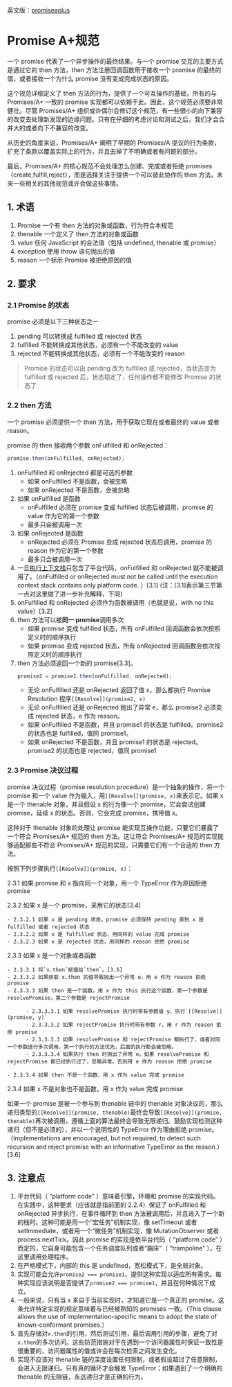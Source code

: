 英文版：[promiseaplus](https://promisesaplus.com/)

# Promise A+规范

一个 promise 代表了一个异步操作的最终结果。与一个 promise 交互的主要方式是通过它的 then 方法，then 方法注册回调函数用于接收一个 promise 的最终的值，或者接收一个为什么 promise 没有变成完成状态的原因。

这个规范详细定义了 then 方法的行为，提供了一个可互操作的基础，所有的与 Promises/A+ 一致的 promise 实现都可以依赖于此。因此，这个规范必须要非常健壮。尽管 Promises/A+ 组织或许偶尔会修订这个规范，有一些很小的向下兼容的改变去处理新发现的边缘问题。只有在仔细的考虑讨论和测试之后，我们才会合并大的或者向下不兼容的改变。

从历史的角度来说，Promises/A+ 阐明了早期的 Promises/A 提议的行为条款，扩充了条款以覆盖实际上的行为，并且去掉了不明确或者有问题的部分。

最后，Promises/A+ 的核心规范不会处理怎么创建、完成或者拒绝 promises（create,fulfill,reject），而是选择关注于提供一个可以彼此协作的 then 方法。未来一些相关的其他规范或许会做这些事情。

## 1. 术语

1. Promise 一个有 then 方法的对象或函数，行为符合本规范
2. thenable 一个定义了 then 方法的对象或函数
3. value 任何 JavaScript 的合法值（包括 undefined, thenable 或 promise）
4. exception 使用 throw 语句抛出的值
5. reason 一个标示 Promise 被拒绝原因的值

## 2. 要求

### 2.1 Promise 的状态

promise 必须是以下三种状态之一

1. pending 可以转换成 fulfilled 或 rejected 状态
2. fulfilled 不能转换成其他状态，必须有一个不能改变的 value
3. rejected 不能转换成其他状态，必须有一个不能改变的 reason

> Promise 的状态可以由 pending 改为 fulfilled 或 rejected，当状态变为 fulfilled 或 rejected 后，状态稳定了，任何操作都不能修改 Promise 的状态了

### 2.2 then 方法

一个 promise 必须提供一个 then 方法，用于获取它现在或者最终的 value 或者 reason。

promise 的 then 接收两个参数 onFulfilled 和 onRejected：

```js
promise.then(onFulfilled, onRejected);
```

1. onFulfilled 和 onRejected 都是可选的参数
   - 如果 onFulfilled 不是函数，会被忽略
   - 如果 onRejected 不是函数，会被忽略
2. 如果 onFulfilled 是函数
   - onFulfilled 必须在 promise 变成 fulfilled 状态后被调用，promise 的 value 作为它的第一个参数
   - 最多只会被调用一次
3. 如果 onRejected 是函数
   - onRejected 必须在 Promise 变成 rejected 状态后调用，promise 的 reason 作为它的第一个参数
   - 最多只会被调用一次
4. 一旦[执行上下文栈](https://es5.github.io/#x10.3)只包含了平台代码，onFulfilled 和 onRejected 就不能被调用了。（onFulfilled or onRejected must not be called until the execution context stack contains only platform code. ）[3.1] (注：[3.1]表示第三节第一点对这里做了进一步补充解释，下同)
5. onFulfilled 和 onRejected 必须作为函数被调用（也就是说，with no this value）[3.2]
6. then 方法可以被**同一 promise**调用多次
   - 如果 promise 变成 fulfilled 状态，所有 onFulfilled 回调函数会依次按照定义时的顺序执行
   - 如果 promise 变成 rejected 状态，所有 onRejiected 回调函数会依次按照定义时的顺序执行
7. then 方法必须返回一个新的 promise[3.3]。
   ```js
   promise2 = promise1.then(onFulfilled, onRejected);
   ```
   - 无论 onFulfilled 还是 onRejected 返回了值 x，那么都执行 Promise Resolution 程序`[[Resolve]](promise2, x)`
   - 无论 onFulfilled 还是 onRejected 抛出了异常 e，那么 promise2 必须变成 rejected 状态，e 作为 reason。
   - 如果 onFulfilled 不是函数，并且 promise1 的状态是 fulfilled。promise2 的状态也是 fulfilled，值同 promise1。
   - 如果 onRejected 不是函数，并且 promise1 的状态是 rejected。promise2 的状态也是 rejected，值同 promise1

### 2.3 Promise 决议过程

promise 决议过程（promise resolution procedure）是一个抽象的操作，将一个 promise 和一个 value 作为输入，用`[[Resolve]](promise, x)`来表示它。如果 x 是一个 thenable 对象，并且假设 x 的行为像一个 promise，它会尝试创建 promise，延续 x 的状态。否则，它会完成 promise，携带值 x。

这种对于 thenable 对象的处理让 promise 能实现互操作功能，只要它们暴露了一个符合 Promises/A+ 规范的 then 方法。这让符合 Promises/A+ 规范的实现能够适配那些不符合 Promises/A+ 规范的实现，只需要它们有一个合适的 then 方法。

按照下列步骤执行`[[Resolve]](promise, x)`：

2.3.1 如果 promise 和 x 指向同一个对象，用一个 TypeError 作为原因拒绝 promise

2.3.2 如果 x 是一个 promise，采用它的状态[3.4]

    - 2.3.2.1 如果 x 是 pending 状态，promise 必须保持 pending 直到 x 是 fulfilled 或者 rejected 状态
    - 2.3.2.2 如果 x 是 fulfilled 状态，用同样的 value 完成 promise
    - 2.3.2.3 如果 x 是 rejected 状态，用同样的 reason 拒绝 promise

2.3.3 如果 x 是一个对象或者函数

    - 2.3.3.1 将`x.then`赋值给`then`。[3.5]
    - 2.3.3.2 如果获取 x.then 的值导致抛出一个异常 e，用 e 作为 reason 拒绝 promise
    - 2.3.3.3 如果 then 是一个函数，用 x 作为 this 执行这个函数，第一个参数是 resolvePromise，第二个参数是 rejectPromise

          - 2.3.3.3.1 如果 resolvePromise 执行时带有参数值 y，执行`[[Resolve]](promise, y)`
          - 2.3.3.3.2 如果 rejectPromise 执行时带有参数 r，用 r 作为 reason 拒绝 promise
          - 2.3.3.3.3 如果 resolvePromise 和 rejectPromise 都执行了，或者对同一个参数进行多次调用，第一个执行的方法优先，后面的执行都会被忽略。
          - 2.3.3.3.4 如果执行 then 时抛出了异常 e。如果 resolvePromise 和 rejectPromise 都已经执行过了，忽略异常。否则用 e 作为 reason 拒绝 promise

    - 2.3.3.4 如果 then 不是一个函数，用 x 作为 value 完成 promise

2.3.4 如果 x 不是对象也不是函数，用 x 作为 value 完成 promise

如果一个 promise 是被一个参与到 thenable 链中的 thenable 对象决议的，那么递归类型的`[[Resolve]](promise, thenable)`最终会导致`[[Resolve]](promise, thenable)`再次被调用，遵循上面的算法最终会导致无限递归。鼓励实现检测这种递归（但不是必须的），并以一个说明性的 TypeError 作为理由拒绝 promise。（Implementations are encouraged, but not required, to detect such recursion and reject promise with an informative TypeError as the reason.）[3.6]

## 3. 注意点

1. 平台代码（ “platform code” ）意味着引擎，环境和 promise 的实现代码。在实践中，这种要求（应该就是指前面的 2.2.4）保证了 onFulfilled 和 onRejected 异步执行，在事件循环到 then 方法被调用后，并且进入了一个新的栈时。这种可能是用一个“宏任务”机制实现，像 setTimeout 或者 setImmediate，或者用一个“微任务”机制实现，像 MutationObserver 或者 process.nextTick。因此 promise 的实现是依平台代码（ “platform code” ）而定的，它自身可能包含一个任务调度队列或者“蹦床”（ “trampoline” ），在这里调用处理程序。
2. 在严格模式下，内部的 this 是 undefined，宽松模式下，是全局对象。
3. 实现可能会允许`promise2 === promise1`，提供这种实现以适应所有需求。每种实现应该说明是否提供了`promise2 === promise1`，并且在何种情况下成立。
4. 一般来说，只有当 x 来自于当前实现时，才知道它是一个真正的 promise。这条允许特定实现的规定意味着与已经被熟知的 promises 一致。（This clause allows the use of implementation-specific means to adopt the state of known-conformant promises.）
5. 首先存储对`x.then`的引用，然后测试引用，最后调用引用的步骤，避免了对`x.then`的多次访问。这些防范措施对于在遇到一个访问器属性时保证一致性是很重要的，访问器属性的值或许会在每次检索之间发生变化。
6. 实现不应该对 thenable 链的深度设置任何限制，或者假设超过了任意限制，会进入无限递归。只有真的循环才会触发 TypeError；如果遇到了一个明确的 thenable 的无限链，永远递归才是正确的行为。
